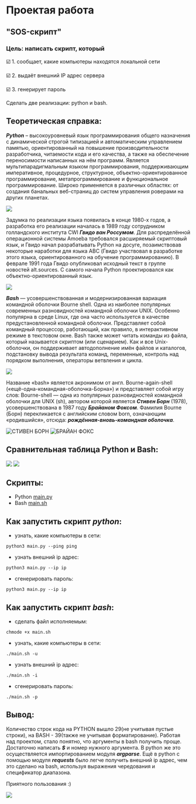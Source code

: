 # Проектая работа
## "SOS-скрипт"

### Цель: написать скрипт, который

:ballot_box_with_check: 1. сообщает, какие компьютеры находятся локальной сети

:ballot_box_with_check: 2. выдаёт внешний IP адрес сервера

:ballot_box_with_check: 3. генерирует пароль

Сделать две реализации: python и bash.

## Теоретическая справка:
***Python*** – высокоуровневый язык программирования общего назначения с динамической строгой типизацией и автоматическим управлением памятью, ориентированный на повышение производительности разработчика, читаемости кода и его качества, а также на обеспечение переносимости написанных на нём программ. Является мультипарадигмальным языком программирования, поддерживающим императивное, процедурное, структурное, объектно-ориентированное программирование, метапрограммирование и функциональное программирование. Широко применяется в различных областях: от создания банальных веб-страниц до систем управления роверами на других планетах.

![](https://github.com/naaastyazharkova/homework_python/blob/main/Project/pictures/python.png)

Задумка по реализации языка появилась в конце 1980-х годов, а разработка его реализации началась в 1989 году сотрудником голландского института CWI ***Гвидо ван Россумом***. Для распределённой операционной системы Amoeba требовался расширяемый скриптовый язык, и Гвидо начал разрабатывать Python на досуге, позаимствовав некоторые наработки для языка ABC (Гвидо участвовал в разработке этого языка, ориентированного на обучение программированию). В феврале 1991 года Гвидо опубликовал исходный текст в группе новостей alt.sources. С самого начала Python проектировался как объектно-ориентированный язык.

![](https://github.com/naaastyazharkova/homework_python/blob/main/Project/pictures/Guido_van_Rossum_OSCON_2006.jpg)

***Bash*** — усовершенствованная и модернизированная вариация командной оболочки Bourne shell. Одна из наиболее популярных современных разновидностей командной оболочки UNIX. Особенно популярна в среде Linux, где она часто используется в качестве предустановленной командной оболочки. Представляет собой командный процессор, работающий, как правило, в интерактивном режиме в текстовом окне. Bash также может читать команды из файла, который называется скриптом (или сценарием). Как и все Unix-оболочки, он поддерживает автодополнение имён файлов и каталогов, подстановку вывода результата команд, переменные, контроль над порядком выполнения, операторы ветвления и цикла. 

![](https://github.com/naaastyazharkova/homework_python/blob/main/Project/pictures/Gnu-bash-logo.svg.png)

Название «bash» является акронимом от англ. Bourne-again-shell («ещё-одна-командная-оболочка-Борна») и представляет собой игру слов: Bourne-shell — одна из популярных разновидностей командной оболочки для UNIX (sh), автором которой является ***Стивен Борн*** (1978), усовершенствована в 1987 году ***Брайаном Фоксом***. Фамилия Bourne (Борн) перекликается с английским словом born, означающим «родившийся», отсюда: ***рождённая-вновь-командная оболочка***.

![СТИВЕН БОРН](https://github.com/naaastyazharkova/homework_python/blob/main/Project/pictures/Steve_Bourne_at_SDWest2005.hires.jpg)
![БРАЙАН ФОКС](https://github.com/naaastyazharkova/homework_python/blob/main/Project/pictures/411px-BrianJFox.png)

## Сравнительная таблица Python и Bash:

![](https://github.com/naaastyazharkova/homework_python/blob/main/Project/pictures/ocr.jpeg)
![](https://github.com/naaastyazharkova/homework_python/blob/main/Project/pictures/table.png)

## Скрипты:

+ Python [main.py](https://github.com/naaastyazharkova/homework_python/blob/main/Project/main.py)
+ Bash [main.sh](https://github.com/naaastyazharkova/homework_python/blob/main/Project/main.sh)


## Как запустить скрипт ***python***:

+ узнать, какие компьютеры в сети:
```
python3 main.py --ping ping
```

+ узнать внешний ip адрес:
```
python3 main.py --ip ip
```

+ сгенерировать пароль:
```
python3 main.py --ip ip
```

## Как запустить скрипт ***bash***:

+ сделать файл исполняемым:
```
chmode +x main.sh
```

+ узнать, какие компьютеры в сети:
```
./main.sh -u
```

+ узнать внешний ip адрес:
```
./main.sh -i
```

+ сгенерировать пароль:
```
./main.sh -p
```

## Вывод: 
Количество строк кода на PYTHON вышло 29(не учитывая пустые строки), на BASH - 39(также не учитывая форматирование). Работая над проектом, стало понятно, что аргументы в bash получить проще. Достаточно написать ***$*** и номер нужного аргумента. В python же это осуществляется импортированием модуля ***argparse***. Ещё в python с помощью модуля ***requests*** было легче получить внешний ip адрес, чем это сделано на bash, используя выражения чередования и спецификатор диапазона. 

Приятного пользования :)

![](https://github.com/naaastyazharkova/homework_python/blob/main/Project/pictures/mem.jpg)
 





